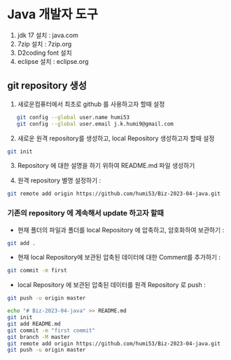 # Java 개발자 도구
1. jdk 17 설치 	: java.com
2. 7zip 설치		: 7zip.org
3. D2coding font 설치
4. eclipse 설치	: eclipse.org

## git repository 생성
1. 새로운컴퓨터에서 최초로 github 를 사용하고자 할때 설정
```bash
   git config --global user.name humi53
   git config --global user.email j.k.humi9@gmail.com
```

2. 새로운 원격 repository를 생성하고, local Repository 생성하고자 할때 설정 
```bash
git init
```

3. Repository 에 대한 설명을 하기 위하여 README.md 파일 생성하기

4. 원격 repository 별명 설정하기 : 
```bash
git remote add origin https://github.com/humi53/Biz-2023-04-java.git
```

### 기존의 repository 에 계속해서 update 하고자 할때

- 현재 폴더의 파일과 폴더를 local Repository 에 압축하고, 암호화하여 보관하기 : 
```bash
git add .
```
- 현재 local Repository에 보관된 압축된 데이터에 대한 Comment를 추가하기 : 
```bash
git commit -m first
```
- local Repository 에 보관된 압축된 데이터를 원격 Repository 로 push : 
```bash
git push -u origin master
```

```bash
echo "# Biz-2023-04-java" >> README.md
git init
git add README.md
git commit -m "first commit"
git branch -M master
git remote add origin https://github.com/humi53/Biz-2023-04-java.git
git push -u origin master
```